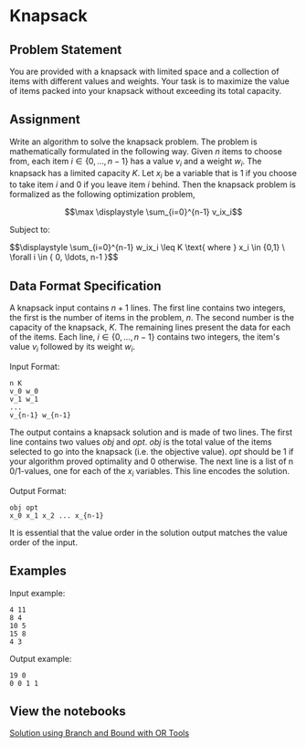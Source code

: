 # Knapsack

## Problem Statement

You are provided with a knapsack with limited space and a collection of items with different values and weights. Your task is to maximize the value of items packed into your knapsack without exceeding its total capacity.

## Assignment

Write an algorithm to solve the knapsack problem. The problem is mathematically formulated in the following way. Given $n$ items to choose from, each item $i \in \{ 0, \ldots, n-1 \}$ has a value $v_i$ and a
weight $w_i$. The knapsack has a limited capacity $K$. Let $x_i$ be a variable that is $1$ if you choose to take item $i$ and $0$ if you leave item $i$ behind. Then the knapsack problem is formalized as the following optimization problem,

$$\max \displaystyle \sum_{i=0}^{n-1} v_ix_i$$

Subject to:

$$\displaystyle \sum_{i=0}^{n-1} w_ix_i \leq K \text{ where } x_i \in \{0,1} \ \forall i \in \{ 0, \ldots, n-1 \}$$

## Data Format Specification

A knapsack input contains $n+1$ lines. The first line contains two integers, the first is the number of items in the problem, $n$. The second number is the capacity of the knapsack, $K$. The remaining lines present the data for each of the items. Each line, $i \in \{ 0, \ldots, n-1 \}$ contains two integers, the item's value $v_i$ followed by its weight $w_i$.

Input Format:

```
n K
v_0 w_0
v_1 w_1
...
v_{n-1} w_{n-1}
```

The output contains a knapsack solution and is made of two lines. The first line contains two values $obj$ and $opt$. $obj$ is the total value of the items selected to go into the knapsack (i.e. the objective value). $opt$ should be $1$ if your algorithm proved optimality and $0$ otherwise. The next line is a list of n 0/1-values, one for each of the $x_i$ variables. This line encodes the solution.

Output Format:

```
obj opt
x_0 x_1 x_2 ... x_{n-1}
```

It is essential that the value order in the solution output matches the value order of the input.

## Examples

Input example:

```
4 11
8 4
10 5
15 8
4 3
```

Output example:

```
19 0
0 0 1 1
```

## View the notebooks

[Solution using Branch and Bound with OR Tools](https://colab.research.google.com/github/jacubero/Optimization/blob/master/knapsack/or_branch_and_bound.ipynb)
